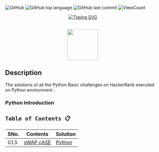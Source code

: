 
![GitHub](https://img.shields.io/github/license/gowthamdongari/Python-Hacker-Rank)
![GitHub top language](https://img.shields.io/github/languages/top/gowthamdongari/Python-Hacker-Rank)
![GitHub last commit](https://img.shields.io/github/last-commit/gowthamdongari/Python-Hacker-Rank)
![ViewCount](https://views.whatilearened.today/views/github/gowthamdongari/Python-Hacker-Rank.svg?cache=remove)

<p align="center"><a href="https://git.io/typing-svg"><img src="https://Python-Hacker-Rank-typing-svg.herokuapp.com?font=Fira+Code&weight=600&size=25&pause=1000&color=D0D3D4&background=000000&center=true&vCenter=true&width=435&lines=Python+Hacker+Rank+Solutions" alt="Typing SVG" /></a>
</p>

<p align="center">  
	<br>
	<a href="https://https://www.hackerrank.com/gowthamdongari">
        <img height=100 src="https://user-images.githubusercontent.com/1194257/65596422-1cef2080-df97-11e9-9abb-a225204d1805.png"> 
    </a>
    <br>
</p>

## Description
The solutions of all the Python Basic challenges on HackerRank executed on Python environment .

### Python Introduction

## `Table of Contents 📋`
| **SNo.**  | **Contents**                              | **Solution** |
|-----------|-------------------------------------------|--------------------|
| 013.        | [sWAP cASE](https://www.hackerrank.com/challenges/swap-case/problem) | [Python](https://github.com/gowthamdongari/Python-Hacker-Rank/blob/79399b7f5fb834395090c292a844fbf6bfef33a1/3.%20Strings%20Operations%20(13%20to%2025)/13.%20sWAP%20cASE.py)  |